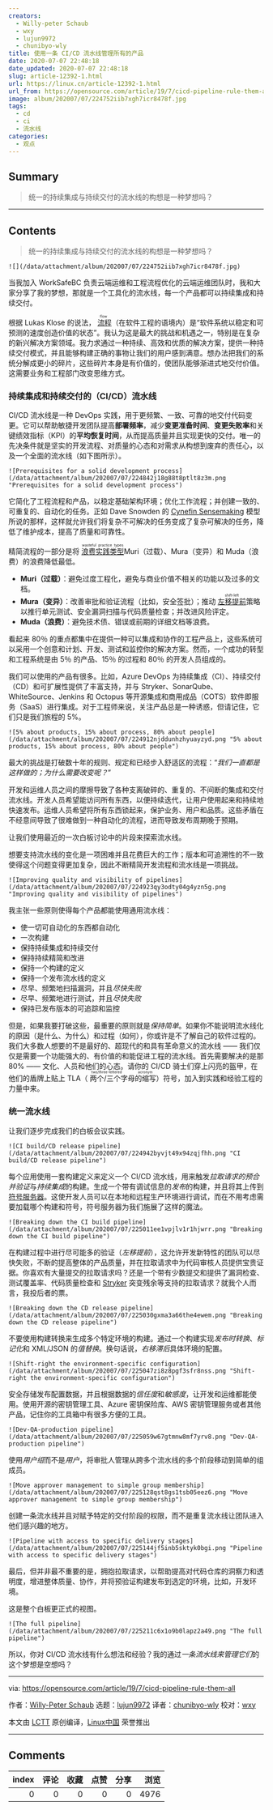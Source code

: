 ```yaml
---
creators:
  - Willy-peter Schaub
  - wxy
  - lujun9972
  - chunibyo-wly
title: 使用一条 CI/CD 流水线管理所有的产品
date: 2020-07-07 22:48:18
date_updated: 2020-07-07 22:48:18
slug: article-12392-1.html
url: https://linux.cn/article-12392-1.html
url_from: https://opensource.com/article/19/7/cicd-pipeline-rule-them-all
image: album/202007/07/224752iib7xgh7icr8478f.jpg
tags:
  - cd
  - ci
  - 流水线
categories:
  - 观点
---
```


## Summary

> 统一的持续集成与持续交付的流水线的构想是一种梦想吗？

***

<!-- more -->

## Contents

> 
> 统一的持续集成与持续交付的流水线的构想是一种梦想吗？
> 
> 
> 

`![](/data/attachment/album/202007/07/224752iib7xgh7icr8478f.jpg)`

当我加入 WorkSafeBC 负责云端运维和工程流程优化的云端运维团队时，我和大家分享了我的梦想，那就是一个工具化的流水线，每一个产品都可以持续集成和持续交付。

根据 Lukas Klose 的说法，<ruby> <a href="https://continuingstudies.sauder.ubc.ca/courses/agile-delivery-methods/ii861">  流程 </a> <rt>  flow </rt></ruby>（在软件工程的语境内）是“软件系统以稳定和可预测的速度创造价值的状态”。我认为这是最大的挑战和机遇之一，特别是在复杂的新兴解决方案领域。我力求通过一种持续、高效和优质的解决方案，提供一种持续交付模式，并且能够构建正确的事物让我们的用户感到满意。想办法把我们的系统分解成更小的碎片，这些碎片本身是有价值的，使团队能够渐进式地交付价值。这需要业务和工程部门改变思维方式。

### 持续集成和持续交付的（CI/CD）流水线

CI/CD 流水线是一种 DevOps 实践，用于更频繁、一致、可靠的地交付代码变更。它可以帮助敏捷开发团队提高**部署频率**，减少**变更准备时间**、**变更失败率**和关键绩效指标（KPI）的**平均恢复时间**，从而提高质量并且实现更快的交付。唯一的先决条件就是坚实的开发流程、对质量的心态和对需求从构想到废弃的责任心，以及一个全面的流水线（如下图所示）。

`![Prerequisites for a solid development process](/data/attachment/album/202007/07/224842j18g88t8ptlt8z3m.png "Prerequisites for a solid development process")`

它简化了工程流程和产品，以稳定基础架构环境；优化工作流程；并创建一致的、可重复的、自动化的任务。正如 Dave Snowden 的 [Cynefin Sensemaking](https://en.wikipedia.org/wiki/Cynefin_framework) 模型所说的那样，这样就允许我们将复杂不可解决的任务变成了复杂可解决的任务，降低了维护成本，提高了质量和可靠性。

精简流程的一部分是将 <ruby> <a href="https://www.lean.org/lexicon/muda-mura-muri">  浪费实践类型 </a> <rt>  wasteful practice types </rt></ruby> Muri（过载）、Mura（变异）和 Muda（浪费）的浪费降低最低。

* **Muri（过载）**：避免过度工程化，避免与商业价值不相关的功能以及过多的文档。
* **Mura（变异）**：改善审批和验证流程（比如，安全签批）；推动 <ruby> <a href="https://en.wikipedia.org/wiki/Shift_left_testing">  左移提前 </a> <rt>  shift-left </rt></ruby> 策略以推行单元测试、安全漏洞扫描与代码质量检查；并改进风险评定。
* **Muda（浪费）**：避免技术债、错误或前期的详细文档等浪费。

看起来 80％ 的重点都集中在提供一种可以集成和协作的工程产品上，这些系统可以采用一个创意和计划、开发、测试和监控你的解决方案。然而，一个成功的转型和工程系统是由 5％ 的产品、15％ 的过程和 80％ 的开发人员组成的。

我们可以使用的产品有很多。比如，Azure DevOps 为持续集成（CI）、持续交付（CD）和可扩展性提供了丰富支持，并与 Stryker、SonarQube、WhiteSource、Jenkins 和 Octopus 等开源集成和商用成品（COTS）软件即服务（SaaS）进行集成。对于工程师来说，关注产品总是一种诱惑，但请记住，它们只是我们旅程的 5%。

`![5% about products, 15% about process, 80% about people](/data/attachment/album/202007/07/224912njddunhzhyuayzyd.png "5% about products, 15% about process, 80% about people")`

最大的挑战是打破数十年的规则、规定和已经步入舒适区的流程：“*我们一直都是这样做的；为什么需要改变呢？*”

开发和运维人员之间的摩擦导致了各种支离破碎的、重复的、不间断的集成和交付流水线。开发人员希望能访问所有东西，以便持续迭代，让用户使用起来和持续地快速发布。运维人员希望将所有东西锁起来，保护业务、用户和品质。这些矛盾在不经意间导致了很难做到一种自动化的流程，进而导致发布周期晚于预期。

让我们使用最近的一次白板讨论中的片段来探索流水线。

想要支持流水线的变化是一项困难并且花费巨大的工作；版本和可追溯性的不一致使得这个问题变得更加复杂，因此不断精简开发流程和流水线是一项挑战。

`![Improving quality and visibility of pipelines](/data/attachment/album/202007/07/224923qy3odty04g4yzn5g.png "Improving quality and visibility of pipelines")`

我主张一些原则使得每个产品都能使用通用流水线：

* 使一切可自动化的东西都自动化
* 一次构建
* 保持持续集成和持续交付
* 保持持续精简和改进
* 保持一个构建的定义
* 保持一个发布流水线的定义
* 尽早、频繁地扫描漏洞，并且*尽快失败*
* 尽早、频繁地进行测试，并且*尽快失败*
* 保持已发布版本的可追踪和监控

但是，如果我要打破这些，最重要的原则就是*保持简单*。如果你不能说明流水线化的原因（是什么、为什么）和过程（如何），你或许是不了解自己的软件过程的。我们大多数人想要的不是最好的、超现代的和具有革命意义的流水线 —— 我们仅仅是需要一个功能强大的、有价值的和能促进工程的流水线。首先需要解决的是那 80% —— 文化、人员和他们的心态。请你的 CI/CD 骑士们穿上闪亮的盔甲，在他们的盾牌上贴上 TLA（<ruby> 两个/三个字母的缩写 <rt>  two/three-lettered acronym </rt></ruby>）符号，加入到实践和经验工程的力量中来。

### 统一流水线

让我们逐步完成我们的白板会议实践。

`![CI build/CD release pipeline](/data/attachment/album/202007/07/224942byvjt49x94zqjfhh.png "CI build/CD release pipeline")`

每个应用使用一套构建定义来定义一个 CI/CD 流水线，用来触发*拉取请求的预合并验证*与*持续集成*的构建。生成一个带有调试信息的*发布*的构建，并且将其上传到 [符号服务器](https://en.wikipedia.org/wiki/Microsoft_Symbol_Server)。这使开发人员可以在本地和远程生产环境进行调试，而在不用考虑需要加载哪个构建和符号，符号服务器为我们施展了这样的魔法。

`![Breaking down the CI build pipeline](/data/attachment/album/202007/07/225011ee1vpjlv1r1hjwrr.png "Breaking down the CI build pipeline")`

在构建过程中进行尽可能多的验证（*左移提前*），这允许开发新特性的团队可以尽快失败，不断的提高整体的产品质量，并在拉取请求中为代码审核人员提供宝贵证据。你喜欢有大量提交的拉取请求吗？还是一个带有少数提交和提供了漏洞检查、测试覆盖率、代码质量检查和 [Stryker](https://stryker-mutator.io/) 突变残余等支持的拉取请求？就我个人而言，我投后者的票。

`![Breaking down the CD release pipeline](/data/attachment/album/202007/07/225030gxma3a66the4ewem.png "Breaking down the CD release pipeline")`

不要使用构建转换来生成多个特定环境的构建。通过一个构建实现*发布时转换*、*标记化*和 XML/JSON 的*值替换*。换句话说，*右移滞后*具体环境的配置。

`![Shift-right the environment-specific configuration](/data/attachment/album/202007/07/225047zi8z8pgf3sfr8nss.png "Shift-right the environment-specific configuration")`

安全存储发布配置数据，并且根据数据的*信任度*和*敏感度*，让开发和运维都能使用。使用开源的密钥管理工具、Azure 密钥保险库、AWS 密钥管理服务或者其他产品，记住你的工具箱中有很多方便的工具。

`![Dev-QA-production pipeline](/data/attachment/album/202007/07/225059w67gtmnw8mf7yrv8.png "Dev-QA-production pipeline")`

使用*用户组*而不是*用户*，将审批人管理从跨多个流水线的多个阶段移动到简单的组成员。

`![Move approver management to simple group membership](/data/attachment/album/202007/07/225128qst8gs1tsb05eez6.png "Move approver management to simple group membership")`

创建一条流水线并且对赋予特定的交付阶段的权限，而不是重复流水线让团队进入他们感兴趣的地方。

`![Pipeline with access to specific delivery stages](/data/attachment/album/202007/07/225144jf5inb5sktyk0bgi.png "Pipeline with access to specific delivery stages")`

最后，但并非最不重要的是，拥抱拉取请求，以帮助提高对代码仓库的洞察力和透明度，增进整体质量、协作，并将预验证构建发布到选定的环境，比如，开发环境。

这是整个白板更正式的视图。

`![The full pipeline](/data/attachment/album/202007/07/225211c6x1o9b0lapz2a49.png "The full pipeline")`

所以，你对 CI/CD 流水线有什么想法和经验？我的通过*一条流水线来管理它们*的这个梦想是空想吗？

---

via: <https://opensource.com/article/19/7/cicd-pipeline-rule-them-all>

作者：[Willy-Peter Schaub](https://opensource.com/users/wpschaub/users/bclaster/users/matt-micene/users/barkerd427) 选题：[lujun9972](https://github.com/lujun9972) 译者：[chunibyo-wly](https://github.com/chunibyo-wly) 校对：[wxy](https://github.com/wxy)

本文由 [LCTT](https://github.com/LCTT/TranslateProject) 原创编译，[Linux中国](https://linux.cn/) 荣誉推出

***

## Comments


|   index |   评论 |   收藏 |   点赞 |   分享 |   浏览 |
|--------:|-------:|-------:|-------:|-------:|-------:|
|       0 |      0 |      0 |      0 |      0 |   4976 |
